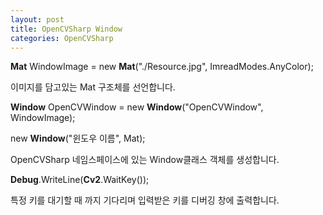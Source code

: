 ```yaml
---
layout: post
title: OpenCVSharp Window
categories: OpenCVSharp
---
```


**Mat** WindowImage = new **Mat**("./Resource.jpg", ImreadModes.AnyColor);

이미지를 담고있는 Mat 구조체를 선언합니다.

**Window** OpenCVWindow = new **Window**("OpenCVWindow", WindowImage); 



new **Window**("윈도우 이름", Mat); 

OpenCVSharp 네임스페이스에 있는 Window클래스 객체를 생성합니다.



**Debug**.WriteLine(**Cv2**.WaitKey());

특정 키를 대기할 때 까지 기다리며 입력받은 키를 디버깅 창에 출력합니다.